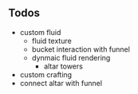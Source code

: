 ## Todos

* custom fluid
    * fluid texture
    * bucket interaction with funnel
    * dynmaic fluid rendering
        * altar towers
* custom crafting
* connect altar with funnel